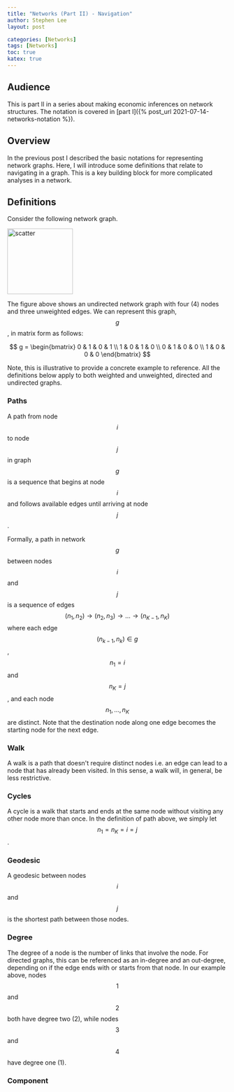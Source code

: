 ```yaml
---
title: "Networks (Part II) - Navigation"
author: Stephen Lee
layout: post

categories: [Networks]
tags: [Networks]
toc: true
katex: true
---
```


## Audience 

This is part II in a series about making economic inferences on network structures. The notation is covered in [part I]({% post_url 2021-07-14-networks-notation %}).

## Overview

In the previous post I described the basic notations for representing network graphs. Here, I will introduce some definitions that relate to navigating in a graph. This is a key building block for more complicated analyses in a network. 

## Definitions 

Consider the following network graph.

<img src="{{ 'assets/images/networks/network-simple.svg' | relative_url }}" alt="scatter" width="150"/>

The figure above shows an undirected network graph with four (4) nodes and three unweighted edges. We can represent this graph, $$g$$, in matrix form as follows: 

$$
g = \begin{bmatrix}
0 & 1 & 0 & 1 \\
1 & 0 & 1 & 0 \\
0 & 1 & 0 & 0 \\ 
1 & 0 & 0 & 0
\end{bmatrix} 
$$

Note, this is illustrative to provide a concrete example to reference. All the definitions below apply to both weighted and unweighted, directed and undirected graphs. 

### Paths 

A path from node $$i$$ to node $$j$$ in graph $$g$$ is a sequence that begins at node $$i$$ and follows available edges until arriving at node $$j$$. 

Formally, a path in network $$g$$ between nodes $$i$$ and $$j$$ is a sequence of edges $$(n_1, n_2) \rightarrow (n_2, n_3) \rightarrow ... \rightarrow (n_{K-1}, n_K)$$ where each edge $$(n_{k-1}, n_k) \in g$$, $$n_1 = i$$ and $$n_K = j$$, and each node $$n_1, ..., n_K$$ are distinct. Note that the destination node along one edge becomes the starting node for the next edge.

### Walk 

A walk is a path that doesn't require distinct nodes i.e. an edge can lead to a node that has already been visited. In this sense, a walk will, in general, be less restrictive. 

### Cycles 

A cycle is a walk that starts and ends at the same node without visiting any other node more than once. In the definition of path above, we simply let $$n_1 = n_K = i = j$$. 

### Geodesic 

A geodesic between nodes $$i$$ and $$j$$ is the shortest path between those nodes. 

### Degree 

The degree of a node is the number of links that involve the node. For directed graphs, this can be referenced as an in-degree and an out-degree, depending on if the edge ends with or starts from that node. In our example above, nodes $$1$$ and $$2$$ both have degree two (2), while nodes $$3$$ and $$4$$ have degree one (1). 

### Component
